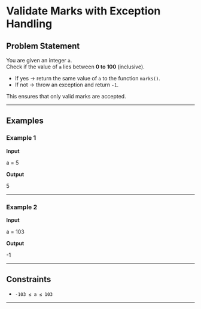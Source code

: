 # Validate Marks with Exception Handling

## Problem Statement
You are given an integer `a`.  
Check if the value of `a` lies between **0 to 100** (inclusive).  
- If yes → return the same value of `a` to the function `marks()`.  
- If not → throw an exception and return `-1`.  

This ensures that only valid marks are accepted.

---

## Examples

### Example 1
**Input**

a = 5

**Output**

5


---

### Example 2
**Input**

a = 103

**Output**

-1


---

## Constraints
- `-103 ≤ a ≤ 103`

---

